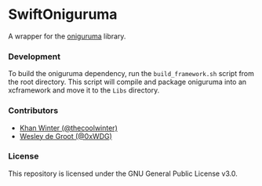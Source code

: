 # SwiftOniguruma

A wrapper for the [oniguruma](https://github.com/kkos/oniguruma) library.

### Development

To build the oniguruma dependency, run the `build_framework.sh` script from the root directory. This script will compile and package oniguruma into an xcframework and move it to the `Libs` directory.

### Contributors

- [Khan Winter (@thecoolwinter)](https://github.com/thecoolwinter)
- [Wesley de Groot (@0xWDG)](https://github.com/0xWDG)

### License

This repository is licensed under the GNU General Public License v3.0.

